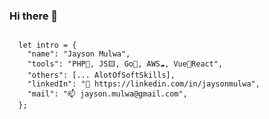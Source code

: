 ### Hi there 👋

<!--![alt text](https://github.com/jaysonmulwa/jaysonmulwa/blob/master/j.png?raw=true)-->

<!--
**jaysonmulwa/jaysonmulwa** is a ✨ _special_ ✨ repository because its `README.md` (this file) appears on your GitHub profile.

Here are some ideas to get you started:

-->
```

  let intro = {
    "name": "Jayson Mulwa",
    "tools": "PHP🐘, JS🟨, Go🐹, AWS☁, Vue🤝React",
    "others": [... AlotOfSoftSkills], 
    "linkedIn": "🔭 https://linkedin.com/in/jaysonmulwa",
    "mail": "📫 jayson.mulwa@gmail.com",
  };

```


<!--![alt text](https://github.com/jaysonmulwa/jaysonmulwa/blob/master/j2.png?raw=true)-->

